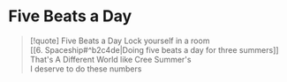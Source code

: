 # Five Beats a Day

> [!quote] Five Beats a Day
Lock yourself in a room  
[[6. Spaceship#^b2c4de|Doing five beats a day for three summers]]  
That's A Different World like Cree Summer's  
I deserve to do these numbers  
